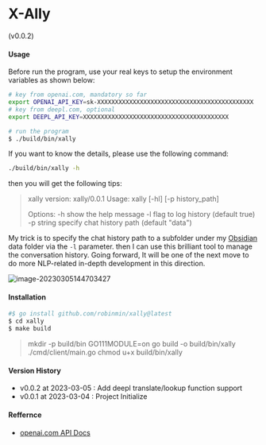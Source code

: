 # X-Ally

(v0.0.2)

#### Usage

Before run the program, use your real keys to setup the environment variables as shown below:

```bash
# key from openai.com, mandatory so far
export OPENAI_API_KEY=sk-XXXXXXXXXXXXXXXXXXXXXXXXXXXXXXXXXXXXXXXXXXXX
# key from deepl.com, optional
export DEEPL_API_KEY=XXXXXXXXXXXXXXXXXXXXXXXXXXXXXXXXXXXXXXXXX

# run the program
$ ./build/bin/xally
```
If you want to know the details, please use the following command:
```bash
./build/bin/xally -h
```
then you will get the following tips:
> xally version: xally/0.0.1
> Usage: xally [-hl] [-p history_path]
> 
> Options:
>   -h	show the help message
>   -l	flag to log history (default true)
>   -p string
>     	specify chat history path (default "data")



My trick is to specify the chat history path to a subfolder under my [Obsidian](https://obsidian.md/) data folder via the `-l` parameter. then I can use this brilliant tool to manage the conversation history. Going forward, It will be one of the next move to do more NLP-related in-depth development in this direction.

![image-20230305144703427](https://cdn.jsdelivr.net/gh/robinmin/imglanding/images/202303051447652.png)



#### Installation

```bash
#$ go install github.com/robinmin/xally@latest
$ cd xally
$ make build
```
> mkdir -p build/bin
> GO111MODULE=on go build -o build/bin/xally ./cmd/client/main.go
> chmod u+x build/bin/xally

#### Version History
- v0.0.2 at 2023-03-05 : Add deepl translate/lookup function support
- v0.0.1 at 2023-03-04 : Project Initialize


#### Reffernce
- [openai.com API Docs](https://platform.openai.com/docs/introduction/overview)
